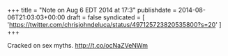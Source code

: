 +++
title = "Note on Aug 6 EDT 2014 at 17:3"
publishdate = 2014-08-06T21:03:03+00:00
draft = false
syndicated = [ 'https://twitter.com/chrisjohndeluca/status/497125723820535800?s=20' ]
+++

Cracked on sex myths. http://t.co/ocNaZVeNWm
